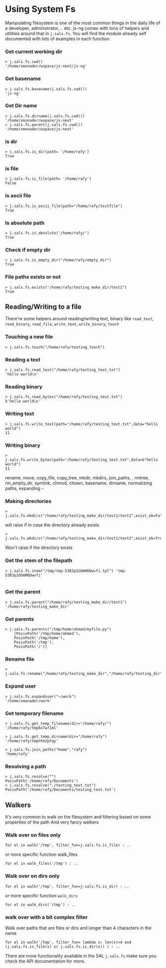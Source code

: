 # Using System Fs

Manipulating filesystem is one of the most common things in the daily life of a developer, administrator, .. etc. js-ng comes with tons of helpers and utilities around that in `j.sals.fs`. You will find the module already self documented with lots of examples in each function.


### Get current working dir

```
> j.sals.fs.cwd()
'/home/xmonader/wspace/js-next/js-ng'
```

### Get basename
```
> j.sals.fs.basename(j.sals.fs.cwd()) 
'js-ng'
```

### Get Dir name
```
> j.sals.fs.dirname(j.sals.fs.cwd())
'/home/xmonader/wspace/js-next'
> j.sals.fs.parent(j.sals.fs.cwd()) 
'/home/xmonader/wspace/js-next'
```

### is dir

```
> j.sals.fs.is_dir(path= '/home/rafy')
True
```
### is file
```
> j.sals.fs.is_file(path= '/home/rafy')
False
```

### is ascii file

```
> j.sals.fs.is_ascii_file(path="/home/rafy/testfile")
True
```

### Is absolute path

```
> j.sals.fs.is_absolute('/home/rafy/')
True
```

### Check if empty dir
```
> j.sals.fs.is_empty_dir("/home/rafy/empty_dir")
True
```

### File paths exists or not

```
> j.sals.fs.exists("/home/rafy/testing_make_dir/test1")
True
```

## Reading/Writing to a file

There're some helpers around reading/writing text, binary like `read_text`, `read_binary`, `read_file`, `write_text`, `write_binary`, `touch`

### Touching a new file

```
> j.sals.fs.touch("/home/rafy/testing_touch")
```

### Reading a text

```
> j.sals.fs.read_text("/home/rafy/testing_text.txt")
'hello world\n'

```

### Reading binary

```
> j.sals.fs.read_bytes("/home/rafy/testing_text.txt")
b'hello world\n'
```


### Writing text

```
> j.sals.fs.write_text(path="/home/rafy/testing_text.txt",data="hello world")
11
```

### Writing binary

```
> j.sals.fs.write_bytes(path="/home/rafy/testing_text.txt",data=b"hello world")
11
```


rename, move, copy_file, copy_tree, mkdir, mkdirs, join_paths, , rmtree, rm_empty_dir, symlink, chmod, chown, basename, dirname, normalizing paths, expanding `~`



### Making directories
```
> j.sals.fs.mkdirs("/home/rafy/testing_make_dir/test1/test2",exist_ok=False)
```
will raise if in case the directory already exists

```
> j.sals.fs.mkdirs("/home/rafy/testing_make_dir/test1/test2",exist_ok=True) 
```
Won't raise if the directory exists

### Get the stem of the filepath

```
> j.sals.fs.stem("/tmp/tmp-5383p1GOmMOOwvfi.tpl") 'tmp-5383p1GOmMOOwvfi'
   
```

### Get the parent 

```
> j.sals.fs.parent("/home/rafy/testing_make_dir/test1")
'/home/rafy/testing_make_dir'
```

### Get parents

```
> j.sals.fs.parents("/tmp/home/ahmed/myfile.py")
    [PosixPath('/tmp/home/ahmed'),
    PosixPath('/tmp/home'),
    PosixPath('/tmp'),
    PosixPath('/')]
```


### Rename file
```
> j.sals.fs.rename("/home/rafy/testing_make_dir","/home/rafy/testing_dir") 
```

### Expand user
```
> j.sals.fs.expanduser("~/work")
'/home/xmonader/work'
```

### Get temporary filename 
```
> j.sals.fs.get_temp_filename(dir="/home/rafy/")  
'/home/rafy/tmp6x7w71ml'
```

```
> j.sals.fs.get_temp_dirname(dir="/home/rafy")  
'/home/rafy/tmpntm2ptqy'
```

```
> j.sals.fs.join_paths("home","rafy")  
'home/rafy'
```

### Resolving a path
```
> j.sals.fs.resolve("")  
PosixPath('/home/rafy/Documents')
> j.sals.fs.resolve("./testing_text.txt")  
PosixPath('/home/rafy/Documents/testing_text.txt')
```

## Walkers
It's very common to walk on the filesystem and filtering based on some properties of the path 
And very fancy walkers

### Walk over on files only

```
for el in walk('/tmp', filter_fun=j.sals.fs.is_file) : ..
```
or more specific function walk_files

```
for el in walk_files('/tmp') : ..
```



### Walk over on dirs only

```
for el in walk('/tmp', filter_fun=j.sals.fs.is_dir) : ..
```
or more specific function `walk_dirs`

```
for el in walk_dirs('/tmp') : ..

```

### walk over with a bit complex filter

 Walk over paths that are files or dirs and longer than 4 characters in the name

```
for el in walk('/tmp', filter_fun= lambda x: len(x)>4 and (j.sals.fs.is_file(x) or j.sals.fs.is_dir(x)) ) : ..
```
   

There are more functionality available in the SAL `j.sals.fs` make sure you check the API documentation for more.
